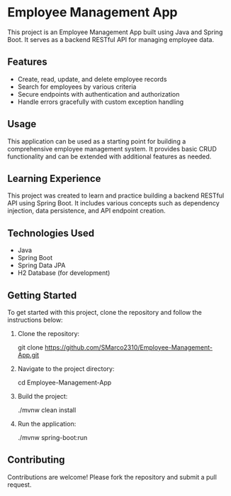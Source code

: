 # Employee Management App

This project is an Employee Management App built using Java and Spring Boot. It serves as a backend RESTful API for managing employee data.

## Features
- Create, read, update, and delete employee records
- Search for employees by various criteria
- Secure endpoints with authentication and authorization
- Handle errors gracefully with custom exception handling

## Usage
This application can be used as a starting point for building a comprehensive employee management system. It provides basic CRUD functionality and can be extended with additional features as needed.

## Learning Experience
This project was created to learn and practice building a backend RESTful API using Spring Boot. It includes various concepts such as dependency injection, data persistence, and API endpoint creation.

## Technologies Used
- Java
- Spring Boot
- Spring Data JPA
- H2 Database (for development)

## Getting Started
To get started with this project, clone the repository and follow the instructions below:

1. Clone the repository:
    
    git clone https://github.com/SMarco2310/Employee-Management-App.git
  
2. Navigate to the project directory:
   
    cd Employee-Management-App
    
3. Build the project:
    
    ./mvnw clean install

4. Run the application:
   
    ./mvnw spring-boot:run
  

## Contributing
Contributions are welcome! Please fork the repository and submit a pull request.
